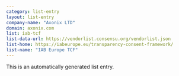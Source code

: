 ```yaml
---
category: list-entry
layout: list-entry
company-name: "Axonix LTD"
domain: axonix.com
list: iab-tcf
list-data-url: https://vendorlist.consensu.org/vendorlist.json
list-home: https://iabeurope.eu/transparency-consent-framework/
list-name: "IAB Europe TCF"
---
```


This is an automatically generated list entry.
